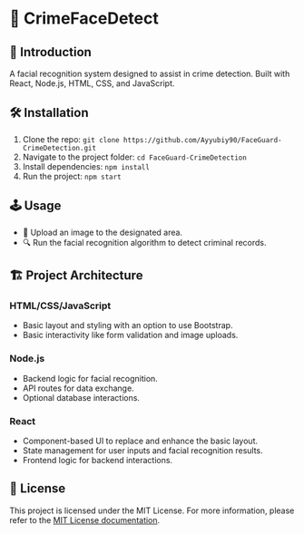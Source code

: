 # 🚀 CrimeFaceDetect

## 📝 Introduction
A facial recognition system designed to assist in crime detection. Built with React, Node.js, HTML, CSS, and JavaScript.

## 🛠️ Installation
1. Clone the repo: `git clone https://github.com/Ayyubiy90/FaceGuard-CrimeDetection.git`
2. Navigate to the project folder: `cd FaceGuard-CrimeDetection`
3. Install dependencies: `npm install`
4. Run the project: `npm start`
  
## 🕹️ Usage
- 📸 Upload an image to the designated area.
- 🔍 Run the facial recognition algorithm to detect criminal records.

## 🏗️ Project Architecture
### HTML/CSS/JavaScript
- Basic layout and styling with an option to use Bootstrap.
- Basic interactivity like form validation and image uploads.

### Node.js
- Backend logic for facial recognition.
- API routes for data exchange.
- Optional database interactions.

### React
- Component-based UI to replace and enhance the basic layout.
- State management for user inputs and facial recognition results.
- Frontend logic for backend interactions.

## 📜 License
This project is licensed under the MIT License. For more information, please refer to the [MIT License documentation](https://opensource.org/licenses/MIT).
